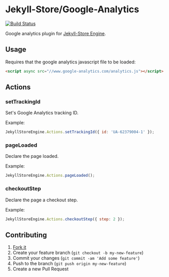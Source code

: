 # Jekyll-Store/Google-Analytics

[![Build Status](https://travis-ci.org/jekyll-store/google-analytics.svg?branch=master)](https://travis-ci.org/jekyll-store/google-analytics)

Google analytics plugin for [Jekyll-Store Engine](https://github.com/jekyll-store/engine).

## Usage

Requires that the google analytics javascript file to be loaded:

```html
<script async src="//www.google-analytics.com/analytics.js"></script>
```

## Actions

### setTrackingId

Set's Google Analytics tracking ID.

Example:

```javascript
JekyllStoreEngine.Actions.setTrackingId({ id: 'UA-62379004-1' });
```

### pageLoaded

Declare the page loaded.

Example:

```javascript
JekyllStoreEngine.Actions.pageLoaded();
```

### checkoutStep

Declare the page a checkout step.

Example:

```javascript
JekyllStoreEngine.Actions.checkoutStep({ step: 2 });
```

## Contributing

1. [Fork it](https://github.com/jekyll-store/google-analytics/fork)
2. Create your feature branch (`git checkout -b my-new-feature`)
3. Commit your changes (`git commit -am 'Add some feature'`)
4. Push to the branch (`git push origin my-new-feature`)
5. Create a new Pull Request
